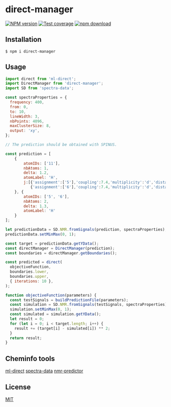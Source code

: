# direct-manager

[![NPM version][npm-image]][npm-url]
[![Test coverage][codecov-image]][codecov-url]
[![npm download][download-image]][download-url]

## Installation

`$ npm i direct-manager`

## Usage

```js
import direct from 'ml-direct';
import DirectManager from 'direct-manager';
import SD from 'spectra-data';

const spectraProperties = {
  frequency: 400,
  from: 0,
  to: 10,
  lineWidth: 3,
  nbPoints: 4096,
  maxClusterSize: 8,
  output: 'xy',
};

// The prediction should be obtained with SPINUS.

const prediction = [
    {
        atomIDs: ['11'],
        nbAtoms: 1,
        delta: 1.2,
        atomLabel: 'H',
        j:[{'assignment':['5'],'coupling':7.4,'multiplicity':'d','distance':3}, 
           {'assignment':['6'],'coupling':7.4,'multiplicity':'d','distance':3}]
    }, {
        atomIDs: ['5', '6'],
        nbAtoms: 2,
        delta: 1.3,
        atomLabel: 'H'
    }
];

let predictionData = SD.NMR.fromSignals(prediction, spectraProperties);
predictionData.setMinMax(0, 1);

const target = predictionData.getYData();
const directManager = DirectManager(prediction);
const boundaries = directManager.getBoundaries();

const predicted = direct(
  objectiveFunction,
  boundaries.lower,
  boundaries.upper,
  { iterations: 10 },
);

function objectiveFunction(parameters) {
  const testSignals = buildPredictionFile(parameters);
  const simulation = SD.NMR.fromSignals(testSignals, spectraProperties);
  simulation.setMinMax(0, 1);
  const simulated = simulation.getYData();
  let result = 0;
  for (let i = 0; i < target.length; i++) {
    result += (target[i] - simulated[i]) ** 2;
  }
  return result;
}

```

## Cheminfo tools

[ml-direct](https://github.com/mljs/direct-optimization)
[spectra-data](https://github.com/cheminfo-js/spectra/tree/master/packages/spectra-data)
[nmr-predictor](https://github.com/cheminfo-js/spectra/tree/master/packages/nmr-predictor)

## License

[MIT](./LICENSE)

[npm-image]: https://img.shields.io/npm/v/direct-manager.svg
[npm-url]: https://www.npmjs.com/package/direct-manager
[codecov-image]: https://img.shields.io/codecov/c/github/cheminfo/direct-manager.svg
[codecov-url]: https://codecov.io/gh/josoriom/direct-manager
[download-image]: https://img.shields.io/npm/dm/direct-manager.svg
[download-url]: https://www.npmjs.com/package/direct-manager
